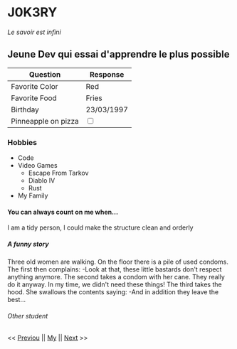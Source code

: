 # J0K3RY
*Le savoir est infini*

## Jeune Dev qui essai d'apprendre le plus possible

| Question       | Response   |
|----------------|------------|
| Favorite Color | Red        |
| Favorite Food  | Fries      |
| Birthday       | 23/03/1997 |
| Pinneapple on pizza | <input type="checkbox"> |


### Hobbies
* Code
* Video Games
    * Escape From Tarkov
    * Diablo IV
    * Rust
* My Family

#### You can always count on me when... 

I am a tidy person, I could make the structure clean and orderly

##### A funny story

Three old women are walking. On the floor there is a pile of used condoms. The first then complains:
 -Look at that, these little bastards don't respect anything anymore.
The second takes a condom with her cane. They really do it anyway. In my time, we didn't need these things!
The third takes the hood. She swallows the contents saying:
 -And in addition they leave the best...

###### Other student

<< [Previou](www.google.com) || [My](J0K3RY) || [Next](www.google.com) >>
